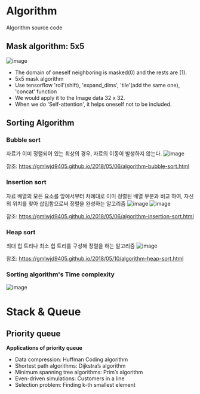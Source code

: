 # Algorithm
Algorithm source code


## Mask algorithm: 5x5
![image](https://user-images.githubusercontent.com/51250746/159849866-8b19655d-23df-4a9b-b6d5-61a5b9876ca2.png)
- The domain of oneself neighboring is masked(0) and the rests are (1).
- 5x5 mask algorithm
- Use tensorflow 'roll'(shift), 'expand_dims', 'tile'(add the same one), 'concat' function 
- We would apply it to the Image data 32 x 32.
- When we do 'Self-attention', it helps oneself not to be included.





## Sorting Algorithm

### Bubble sort
자료가 이미 정렬되어 있는 최상의 경우, 자료의 이동이 발생하지 않는다.
![image](https://user-images.githubusercontent.com/51250746/159931447-5325ad23-0d3f-4a77-9ce8-fd9f2288f655.png)

참조: https://gmlwjd9405.github.io/2018/05/06/algorithm-bubble-sort.html


### Insertion sort
자료 배열의 모든 요소를 앞에서부터 차례대로 이미 정렬된 배열 부분과 비교 하여, 자신의 위치를 찾아 삽입함으로써 정렬을 완성하는 알고리즘
![image](https://user-images.githubusercontent.com/51250746/159931929-edd47142-4da0-456f-bdc8-43728125bc53.png)
![image](https://user-images.githubusercontent.com/51250746/159932015-24023430-5dbf-443a-8790-02591cdff343.png)

참조: https://gmlwjd9405.github.io/2018/05/06/algorithm-insertion-sort.html



### Heap sort
최대 힙 트리나 최소 힙 트리를 구성해 정렬을 하는 알고리즘
![image](https://user-images.githubusercontent.com/51250746/159932343-5e482c08-afaa-4937-957b-2b1099fac158.png)

참조: https://gmlwjd9405.github.io/2018/05/10/algorithm-heap-sort.html



### Sorting algorithm's Time complexity
![image](https://user-images.githubusercontent.com/51250746/159945976-f20c8f75-a1a7-495d-9795-5a1a7bdba3aa.png)




# Stack & Queue
## Priority queue
**Applications of priority queue**
- Data compression: Huffman Coding algorithm
- Shortest path algorithms: Dijkstra’s algorithm
- Minimum spanning tree algorithms: Prim’s algorithm
- Even-driven simulations: Customers in a line
- Selection problem: Finding k-th smallest element 
